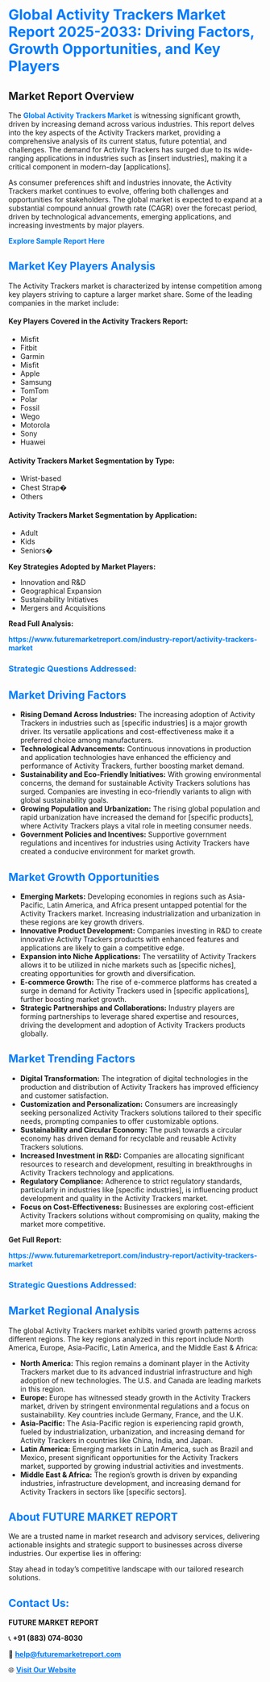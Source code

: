 <h1 style="color: #007BFF;">Global Activity Trackers Market Report 2025-2033: Driving Factors, Growth Opportunities, and Key Players</h1>

<section id="overview">
<h2>Market Report Overview</h2>
<p>The <a href="https://www.futuremarketreport.com/industry-report/activity-trackers-market" style="color: #007BFF; text-decoration: none;"><strong>Global Activity Trackers Market</strong></a> is witnessing significant growth, driven by increasing demand across various industries. This report delves into the key aspects of the Activity Trackers market, providing a comprehensive analysis of its current status, future potential, and challenges. The demand for Activity Trackers has surged due to its wide-ranging applications in industries such as [insert industries], making it a critical component in modern-day [applications].</p>
<p>As consumer preferences shift and industries innovate, the Activity Trackers market continues to evolve, offering both challenges and opportunities for stakeholders. The global market is expected to expand at a substantial compound annual growth rate (CAGR) over the forecast period, driven by technological advancements, emerging applications, and increasing investments by major players.</p>
</section>

<section id="overview">
<p><a href="https://www.futuremarketreport.com/request-sample/reportId=86453" style="color: #007BFF; text-decoration: none;"><strong>Explore Sample Report Here</strong></a></p>
</section>

<section id="key-players">
<h2 style="color: #007BFF;">Market Key Players Analysis</h2>
<p>The Activity Trackers market is characterized by intense competition among key players striving to capture a larger market share. Some of the leading companies in the market include:</p>
<h4>Key Players Covered in the Activity Trackers Report:</h4>
<ul><li>Misfit</li><li>Fitbit</li><li>Garmin</li><li>Misfit</li><li>Apple</li><li>Samsung</li><li>TomTom</li><li>Polar</li><li>Fossil</li><li>Wego</li><li>Motorola</li><li>Sony</li><li>Huawei</li></ul>
<h4>Activity Trackers Market Segmentation by Type:</h4>
<ul><li>Wrist-based</li><li>Chest Strap�</li><li>Others</li></ul>

<h4>Activity Trackers Market Segmentation by Application:</h4>
<ul><li>Adult</li><li>Kids</li><li>Seniors�</li></ul>
<p><strong>Key Strategies Adopted by Market Players:</strong></p>
<ul>
<li>Innovation and R&D</li>
<li>Geographical Expansion</li>
<li>Sustainability Initiatives</li>
<li>Mergers and Acquisitions</li>
</ul>
</section>

<section>
<p><strong>Read Full Analysis: </strong></p><a href="https://www.futuremarketreport.com/industry-report/activity-trackers-market" style="color: #007BFF; text-decoration: none;"><strong>https://www.futuremarketreport.com/industry-report/activity-trackers-market</strong></a>
<h3 style="color: #007BFF;">Strategic Questions Addressed:</h3>
</section>

<section id="driving-factors">
<h2 style="color: #007BFF;">Market Driving Factors</h2>
<ul>
<li><strong>Rising Demand Across Industries:</strong> The increasing adoption of Activity Trackers in industries such as [specific industries] is a major growth driver. Its versatile applications and cost-effectiveness make it a preferred choice among manufacturers.</li>
<li><strong>Technological Advancements:</strong> Continuous innovations in production and application technologies have enhanced the efficiency and performance of Activity Trackers, further boosting market demand.</li>
<li><strong>Sustainability and Eco-Friendly Initiatives:</strong> With growing environmental concerns, the demand for sustainable Activity Trackers solutions has surged. Companies are investing in eco-friendly variants to align with global sustainability goals.</li>
<li><strong>Growing Population and Urbanization:</strong> The rising global population and rapid urbanization have increased the demand for [specific products], where Activity Trackers plays a vital role in meeting consumer needs.</li>
<li><strong>Government Policies and Incentives:</strong> Supportive government regulations and incentives for industries using Activity Trackers have created a conducive environment for market growth.</li>
</ul>
</section>

<section id="growth-opportunities">
<h2 style="color: #007BFF;">Market Growth Opportunities</h2>
<ul>
<li><strong>Emerging Markets:</strong> Developing economies in regions such as Asia-Pacific, Latin America, and Africa present untapped potential for the Activity Trackers market. Increasing industrialization and urbanization in these regions are key growth drivers.</li>
<li><strong>Innovative Product Development:</strong> Companies investing in R&D to create innovative Activity Trackers products with enhanced features and applications are likely to gain a competitive edge.</li>
<li><strong>Expansion into Niche Applications:</strong> The versatility of Activity Trackers allows it to be utilized in niche markets such as [specific niches], creating opportunities for growth and diversification.</li>
<li><strong>E-commerce Growth:</strong> The rise of e-commerce platforms has created a surge in demand for Activity Trackers used in [specific applications], further boosting market growth.</li>
<li><strong>Strategic Partnerships and Collaborations:</strong> Industry players are forming partnerships to leverage shared expertise and resources, driving the development and adoption of Activity Trackers products globally.</li>
</ul>
</section>

<section id="trending-factors">
<h2 style="color: #007BFF;">Market Trending Factors</h2>
<ul>
<li><strong>Digital Transformation:</strong> The integration of digital technologies in the production and distribution of Activity Trackers has improved efficiency and customer satisfaction.</li>
<li><strong>Customization and Personalization:</strong> Consumers are increasingly seeking personalized Activity Trackers solutions tailored to their specific needs, prompting companies to offer customizable options.</li>
<li><strong>Sustainability and Circular Economy:</strong> The push towards a circular economy has driven demand for recyclable and reusable Activity Trackers solutions.</li>
<li><strong>Increased Investment in R&D:</strong> Companies are allocating significant resources to research and development, resulting in breakthroughs in Activity Trackers technology and applications.</li>
<li><strong>Regulatory Compliance:</strong> Adherence to strict regulatory standards, particularly in industries like [specific industries], is influencing product development and quality in the Activity Trackers market.</li>
<li><strong>Focus on Cost-Effectiveness:</strong> Businesses are exploring cost-efficient Activity Trackers solutions without compromising on quality, making the market more competitive.</li>
</ul>
</section>

<section>
<p><strong>Get Full Report: </strong></p><a href="https://www.futuremarketreport.com/industry-report/activity-trackers-market" style="color: #007BFF; text-decoration: none;"><strong>https://www.futuremarketreport.com/industry-report/activity-trackers-market</strong></a>
<h3 style="color: #007BFF;">Strategic Questions Addressed:</h3>
</section>


<section id="regional-analysis">
<h2 style="color: #007BFF;">Market Regional Analysis</h2>
<p>The global Activity Trackers market exhibits varied growth patterns across different regions. The key regions analyzed in this report include North America, Europe, Asia-Pacific, Latin America, and the Middle East & Africa:</p>
<ul>
<li><strong>North America:</strong> This region remains a dominant player in the Activity Trackers market due to its advanced industrial infrastructure and high adoption of new technologies. The U.S. and Canada are leading markets in this region.</li>
<li><strong>Europe:</strong> Europe has witnessed steady growth in the Activity Trackers market, driven by stringent environmental regulations and a focus on sustainability. Key countries include Germany, France, and the U.K.</li>
<li><strong>Asia-Pacific:</strong> The Asia-Pacific region is experiencing rapid growth, fueled by industrialization, urbanization, and increasing demand for Activity Trackers in countries like China, India, and Japan.</li>
<li><strong>Latin America:</strong> Emerging markets in Latin America, such as Brazil and Mexico, present significant opportunities for the Activity Trackers market, supported by growing industrial activities and investments.</li>
<li><strong>Middle East & Africa:</strong> The region’s growth is driven by expanding industries, infrastructure development, and increasing demand for Activity Trackers in sectors like [specific sectors].</li>
</ul>
</section>

<footer>
<h2 style="color: #007BFF;">About FUTURE MARKET REPORT</h2>
<p>We are a trusted name in market research and advisory services, delivering actionable insights and strategic support to businesses across diverse industries. Our expertise lies in offering:</p>

<p>Stay ahead in today’s competitive landscape with our tailored research solutions.</p>

<h2 style="color: #007BFF;">Contact Us:</h2>
<p><strong>FUTURE MARKET REPORT</strong></p>
<p>📞 <strong>+91 (883) 074-8030</strong></p>
<p>📧 <strong><a href="mailto:help@futuremarketreport.com" style="color: #007BFF;">help@futuremarketreport.com</a></strong></p>
<p>🌐 <strong><a href="https://www.futuremarketreport.com/" style="color: #007BFF;">Visit Our Website</a></strong></p>
</footer>